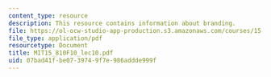 ```yaml
---
content_type: resource
description: This resource contains information about branding.
file: https://ol-ocw-studio-app-production.s3.amazonaws.com/courses/15-810-marketing-management-fall-2010/07bad41fbe0739749f7e986addde999f_MIT15_810F10_lec10.pdf
file_type: application/pdf
resourcetype: Document
title: MIT15_810F10_lec10.pdf
uid: 07bad41f-be07-3974-9f7e-986addde999f
---
```

